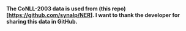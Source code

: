 #### The CoNLL-2003 data is used from (this repo)[https://github.com/synalp/NER]. I want to thank the developer for sharing this data in GitHub.